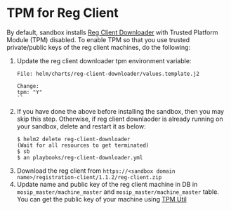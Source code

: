 # TPM for Reg Client

By default, sandbox installs [Reg Client Downloader](https://github.com/mosip/mosip-infra/blob/1.1.2/deployment/sandbox-v2/playbooks/reg-client-downloader.yml) with Trusted Platform Module (TPM) disabled.  To enable TPM so that you use trusted private/public keys of the reg client machines, do the following:

1. Update the reg client downloader tpm environment variable:
    ```
    File: helm/charts/reg-client-downloader/values.template.j2

    Change:
    tpm: "Y"
    ``
1. If you have done the above before installing the sandbox, then you may skip this step.  Otherwise, if reg client downlaoder is already running on your sandbox, delete and restart it as below:
    ```
    $ helm2 delete reg-client-downloader 
    (Wait for all resources to get terminated)
    $ sb
    $ an playbooks/reg-client-downloader.yml
    ``` 
1. Download the reg client from `https://<sandbox domain name>/registration-client/1.1.2/reg-client.zip`
1. Update name and public key of the reg client machine in DB in `mosip_master/machine_master` and `mosip_master/machine_master` table.  You can get the public key of your machine using [TPM Util](../utils/tpm)


